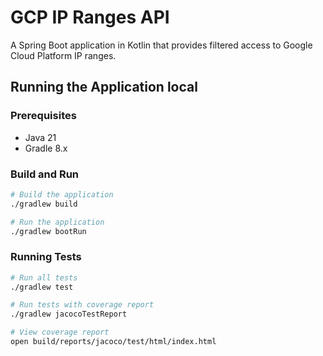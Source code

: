 # GCP IP Ranges API

A Spring Boot application in Kotlin that provides filtered access to Google Cloud Platform IP ranges.

## Running the Application local

### Prerequisites

- Java 21
- Gradle 8.x

### Build and Run

```bash
# Build the application
./gradlew build

# Run the application
./gradlew bootRun
```

### Running Tests

```bash
# Run all tests
./gradlew test

# Run tests with coverage report
./gradlew jacocoTestReport

# View coverage report
open build/reports/jacoco/test/html/index.html
```